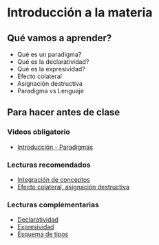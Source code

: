 # Introducción a la materia

## Qué vamos a aprender?

* Qué es un paradigma?
* Qué es la declaratividad?
* Qué es la expresividad?
* Efecto colateral
* Asignación destructiva
* Paradigma vs Lenguaje

## Para hacer antes de clase

### Videos obligatorio

* [Introducción - Paradigmas](https://www.youtube.com/watch?v=NrgosnyOWNU)

### Lecturas recomendados

* [Integración de conceptos](https://docs.google.com/document/d/1QP1ftd6jvAlVZOAsVPJ_1I0O7WW9MaIrn6zfW-iJdrY)
* [Efecto colateral, asignación destructiva](http://wiki.uqbar.org/wiki/articles/transparencia-referencial--efecto-de-lado-y-asignacion-destructiva.html)

### Lecturas complementarias

* [Declaratividad](http://wiki.uqbar.org/wiki/articles/declaratividad.html)
* [Expresividad](http://wiki.uqbar.org/wiki/articles/expresividad.html)
* [Esquema de tipos](http://wiki.uqbar.org/wiki/articles/esquemas-de-tipado.html)
